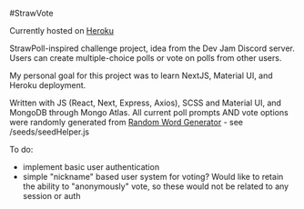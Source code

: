 #StrawVote

Currently hosted on [Heroku](https://voting-app-sj.herokuapp.com/)

StrawPoll-inspired challenge project, idea from the Dev Jam Discord server. Users can create multiple-choice polls or vote on polls from other users.

My personal goal for this project was to learn NextJS, Material UI, and Heroku deployment.

Written with JS (React, Next, Express, Axios), SCSS and Material UI, and MongoDB through Mongo Atlas. All current poll prompts AND vote options were randomly generated from [Random Word Generator](https://randomwordgenerator.com/question.php) - see /seeds/seedHelper.js

To do:

- implement basic user authentication
- simple "nickname" based user system for voting? Would like to retain the ability to "anonymously" vote, so these would not be related to any session or auth

